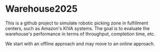 # Warehouse2025

This is a github project to simulate robotic picking zone in fulfillment centers, such as Amazon's KIVA systems. The goal is to evaluate the warehouse's performance in terms of throughput, completion time, etc.

We start with an offline approach and may move to an online approach.


